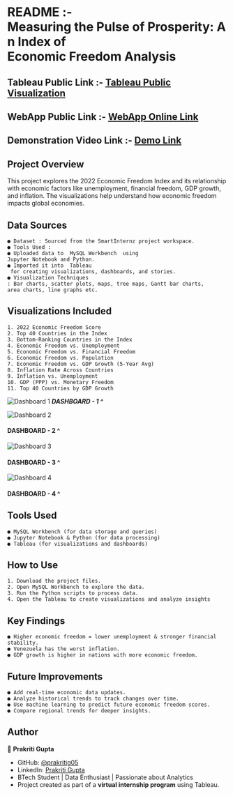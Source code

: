 # README :- Measuring the Pulse of Prosperity: An Index of Economic Freedom Analysis

## Tableau Public Link :- [Tableau Public Visualization](https://public.tableau.com/views/MeasuringthePulseofProsperityAnIndexofEconomicFreedomAnalysis_17411000011350/2022EconomicFreedomScore?:language=en-US&:sid=&:redirect=auth&:display_count=n&:origin=viz_share_link)

## WebApp Public Link :- [WebApp Online Link](https://prakritig05.github.io/WebApp/) 

## Demonstration Video Link :- [Demo Link](https://www.youtube.com/watch?v=e9-xRmkihyc) 

## Project Overview

This project explores the 2022 Economic Freedom Index and its relationship with economic 
factors like unemployment, financial freedom, GDP growth, and inflation. The visualizations 
help understand how economic freedom impacts global economies.

## Data Sources

```
● Dataset : Sourced from the SmartInternz project workspace.
● Tools Used :
● Uploaded data to  MySQL Workbench  using  Jupyter Notebook and Python.
● Imported it into  Tableau  for creating visualizations, dashboards, and stories.
● Visualization Techniques : Bar charts, scatter plots, maps, tree maps, Gantt bar charts,
area charts, line graphs etc.
```
## Visualizations Included

```
1. 2022 Economic Freedom Score
2. Top 40 Countries in the Index
3. Bottom-Ranking Countries in the Index
4. Economic Freedom vs. Unemployment
5. Economic Freedom vs. Financial Freedom
6. Economic Freedom vs. Population
7. Economic Freedom vs. GDP Growth (5-Year Avg)
8. Inflation Rate Across Countries
9. Inflation vs. Unemployment
10. GDP (PPP) vs. Monetary Freedom
11. Top 40 Countries by GDP Growth
```

![Dashboard 1](https://github.com/user-attachments/assets/597ffd45-b58a-4a98-a893-191ec254d7bb)
**_DASHBOARD - 1 ^_**

![Dashboard 2](https://github.com/user-attachments/assets/de827dfc-edc8-4643-82fc-19ed6f5cd581)
#### DASHBOARD - 2 ^

![Dashboard 3](https://github.com/user-attachments/assets/77f86197-746c-4097-9c97-6c0b963d8b2f)
#### DASHBOARD - 3 ^

![Dashboard 4](https://github.com/user-attachments/assets/8d00404b-43c8-4320-af83-bd92c3bed557)
#### DASHBOARD - 4 ^

## Tools Used

```
● MySQL Workbench (for data storage and queries)
● Jupyter Notebook & Python (for data processing)
● Tableau (for visualizations and dashboards)
```
## How to Use

```
1. Download the project files.
2. Open MySQL Workbench to explore the data.
3. Run the Python scripts to process data.
4. Open the Tableau to create visualizations and analyze insights
```

## Key Findings

```
● Higher economic freedom = lower unemployment & stronger financial stability.
● Venezuela has the worst inflation.
● GDP growth is higher in nations with more economic freedom.
```

## Future Improvements

```
● Add real-time economic data updates.
● Analyze historical trends to track changes over time.
● Use machine learning to predict future economic freedom scores.
● Compare regional trends for deeper insights.
```

## Author 

👤 **Prakriti Gupta**  
- GitHub: [@prakritig05](https://github.com/prakritig05)  
- LinkedIn: [Prakriti Gupta](https://www.linkedin.com/in/prakriti-gupta-1147a9276/)  
- BTech Student | Data Enthusiast | Passionate about Analytics  
- Project created as part of a **virtual internship program** using Tableau.  
